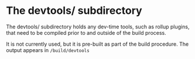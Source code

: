 # The devtools/ subdirectory

The devtools/ subdirectory holds any dev-time tools, such as rollup plugins,
that need to be compiled prior to and outside of the build process.

It is not currently used, but it is pre-built as part of the build procedure.
The output appears in ``/build/devtools``
